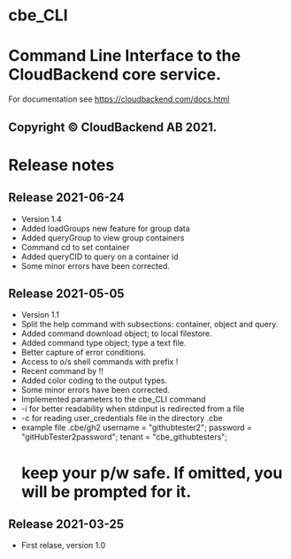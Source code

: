 # cbe_CLI
# Command Line Interface to the CloudBackend core service.

For documentation see  https://cloudbackend.com/docs.html

Copyright © CloudBackend AB 2021.
---------------------------------


Release notes
=============

Release 2021-06-24
------------------
* Version 1.4
* Added loadGroups new feature for group data
* Added queryGroup to view group containers
* Command cd to set container
* Added queryCID to query on a container id
* Some minor errors have been corrected.


Release 2021-05-05
------------------
* Version 1.1
* Split the help command with subsections: container, object and query.
* Added command download object; to local filestore.
* Added command type object; type a text file. 
* Better capture of error conditions.
* Access to o/s shell commands with prefix !
* Recent command by !!
* Added color coding to the output types.
* Some minor errors have been corrected.
* Implemented parameters to the cbe_CLI command
*   -i for better readability when stdinput is redirected from a file
*   -c for reading user_credentials file in the directory .cbe
* example file .cbe/gh2
  username = "githubtester2";
  password = "gitHubTester2password";
  tenant   = "cbe_githubtesters";
  # keep your p/w safe. If omitted, you will be prompted for it.


Release 2021-03-25
------------------
* First relase, version 1.0

